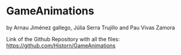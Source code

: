 # GameAnimations
by Arnau Jiménez gallego, Júlia Serra Trujillo and Pau Vivas Zamora

Link of the Github Repository with all the files: 
https://github.com/Historn/GameAnimations
